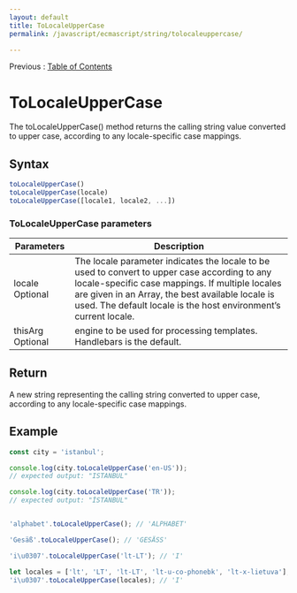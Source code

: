 ```yaml
---
layout: default
title: ToLocaleUpperCase
permalink: /javascript/ecmascript/string/tolocaleuppercase/

---
```


Previous : [Table of Contents](./index.md)


# ToLocaleUpperCase

The toLocaleUpperCase() method returns the calling string value converted to upper case, according to any locale-specific case mappings.


## Syntax

```javascript
toLocaleUpperCase()
toLocaleUpperCase(locale)
toLocaleUpperCase([locale1, locale2, ...])
```

### ToLocaleUpperCase parameters

| Parameters | Description |
| ---------- | ----------- |
| locale Optional | The locale parameter indicates the locale to be used to convert to upper case according to any locale-specific case mappings. If multiple locales are given in an Array, the best available locale is used. The default locale is the host environment’s current locale. |
| thisArg Optional | engine to be used for processing templates. Handlebars is the default. |


## Return

A new string representing the calling string converted to upper case, according to any locale-specific case mappings.


## Example

```javascript
const city = 'istanbul';

console.log(city.toLocaleUpperCase('en-US'));
// expected output: "ISTANBUL"

console.log(city.toLocaleUpperCase('TR'));
// expected output: "İSTANBUL"


'alphabet'.toLocaleUpperCase(); // 'ALPHABET'

'Gesäß'.toLocaleUpperCase(); // 'GESÄSS'

'i\u0307'.toLocaleUpperCase('lt-LT'); // 'I'

let locales = ['lt', 'LT', 'lt-LT', 'lt-u-co-phonebk', 'lt-x-lietuva'];
'i\u0307'.toLocaleUpperCase(locales); // 'I'
```
